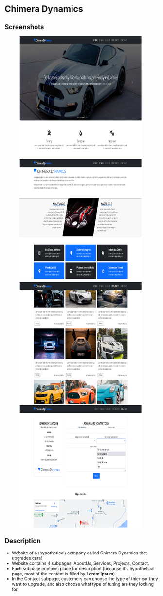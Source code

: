 # Chimera Dynamics

## Screenshots
<p align="center">
    <img src="./img/README_images/readme_img_01.png" width="80%" height="400px"></img>
    <br>
    <img src="./img/README_images/readme_img_02.png" width="80%" height="400px"></img>
    <br>
    <img src="./img/README_images/readme_img_03.png" width="80%" height="400px"></img>
    <br>
    <img src="./img/README_images/readme_img_04.png" width="80%" height="400px"></img>
</p>

## Description

- Website of a (hypothetical) company called Chimera Dynamics that upgrades cars!
- Website contains 4 subpages: AboutUs, Services, Projects, Contact.
- Each subpage contains place for description (because it's hypothetical page, most of the content is filled by **Lorem Ipsum**)
- In the Contact subpage, customers can choose the type of thier car they want to upgrade, and also choose what type of tuning are they looking for.